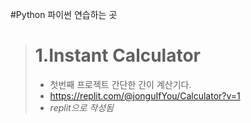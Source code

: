 #Python
파이썬 연습하는 곳

> # **1.Instant Calculator**
> * 첫번째 프로젝트
> 간단한 간이 계산기다.
> * https://replit.com/@jonguIfYou/Calculator?v=1
> * *replit으로 작성됨*
